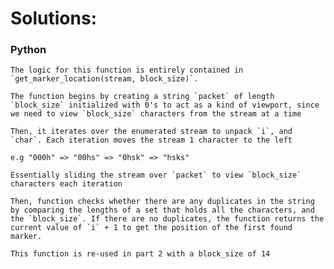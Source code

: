 # Solutions:

### Python

    The logic for this function is entirely contained in `get_marker_location(stream, block_size)`.

    The function begins by creating a string `packet` of length `block_size` initialized with 0's to act as a kind of viewport, since we need to view `block_size` characters from the stream at a time

    Then, it iterates over the enumerated stream to unpack `i`, and `char`. Each iteration moves the stream 1 character to the left

    e.g "000h" => "00hs" => "0hsk" => "hsks"

    Essentially sliding the stream over `packet` to view `block_size` characters each iteration

    Then, function checks whether there are any duplicates in the string by comparing the lengths of a set that holds all the characters, and the `block_size`. If there are no duplicates, the function returns the current value of `i` + 1 to get the position of the first found marker.

    This function is re-used in part 2 with a block_size of 14
